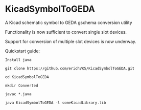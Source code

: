 # KicadSymbolToGEDA
A Kicad schematic symbol to GEDA gschema conversion utility

Functionality is now sufficient to convert single slot devices.

Support for conversion of multiple slot devices is now underway.

Quickstart guide:

	Install java

	git clone https://github.com/erichVK5/KicadSymbolToGEDA.git

	cd KicadSymbolToGEDA

	mkdir Converted

	javac *.java

	java KicadSymbolToGEDA -l someKicadLibrary.lib
